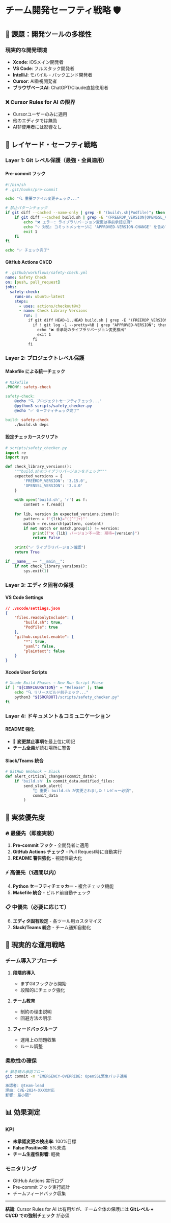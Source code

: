 # チーム開発セーフティ戦略 🛡️

## 🎯 課題：開発ツールの多様性

### 現実的な開発環境
- **Xcode**: iOSメイン開発者
- **VS Code**: フルスタック開発者  
- **IntelliJ**: モバイル・バックエンド開発者
- **Cursor**: AI重視開発者
- **ブラウザベースAI**: ChatGPT/Claude直接使用者

### ❌ Cursor Rules for AI の限界
- Cursorユーザーのみに適用
- 他のエディタでは無効
- AI非使用者には影響なし

## 🔐 レイヤード・セーフティ戦略

### Layer 1: Git レベル保護（最強・全員適用）

#### **Pre-commit フック**
```bash
#!/bin/sh
# .git/hooks/pre-commit

echo "🔍 重要ファイル変更チェック..."

# 禁止パターンチェック
if git diff --cached --name-only | grep -E "(build\.sh|Podfile)"; then
    if git diff --cached build.sh | grep -E "(FREERDP_VERSION|OPENSSL_VERSION)" && ! git log -1 --pretty=%B | grep -E "APPROVED.*VERSION"; then
        echo "❌ エラー: ライブラリバージョン変更は事前承認必須"
        echo "💡 対処: コミットメッセージに 'APPROVED-VERSION-CHANGE' を含めてください"
        exit 1
    fi
fi

echo "✅ チェック完了"
```

#### **GitHub Actions CI/CD**
```yaml
# .github/workflows/safety-check.yml
name: Safety Check
on: [push, pull_request]
jobs:
  safety-check:
    runs-on: ubuntu-latest
    steps:
      - uses: actions/checkout@v3
      - name: Check Library Versions
        run: |
          if git diff HEAD~1..HEAD build.sh | grep -E "(FREERDP_VERSION|OPENSSL_VERSION)"; then
            if ! git log -1 --pretty=%B | grep "APPROVED-VERSION"; then
              echo "❌ 未承認のライブラリバージョン変更検出"
              exit 1
            fi
          fi
```

### Layer 2: プロジェクトレベル保護

#### **Makefile による統一チェック**
```makefile
# Makefile
.PHONY: safety-check

safety-check:
	@echo "🔍 プロジェクトセーフティチェック..."
	@python3 scripts/safety_checker.py
	@echo "✅ セーフティチェック完了"

build: safety-check
	./build.sh deps
```

#### **設定チェッカースクリプト**
```python
# scripts/safety_checker.py
import re
import sys

def check_library_versions():
    """build.shのライブラリバージョンをチェック"""
    expected_versions = {
        'FREERDP_VERSION': '3.15.0',
        'OPENSSL_VERSION': '3.4.0'
    }
    
    with open('build.sh', 'r') as f:
        content = f.read()
    
    for lib, version in expected_versions.items():
        pattern = f'{lib}="([^"]+)"'
        match = re.search(pattern, content)
        if not match or match.group(1) != version:
            print(f"❌ {lib} バージョン不一致: 期待={version}")
            return False
    
    print("✅ ライブラリバージョン確認")
    return True

if __name__ == "__main__":
    if not check_library_versions():
        sys.exit(1)
```

### Layer 3: エディタ固有の保護

#### **VS Code Settings**
```json
// .vscode/settings.json
{
    "files.readonlyInclude": {
        "build.sh": true,
        "Podfile": true
    },
    "github.copilot.enable": {
        "*": true,
        "yaml": false,
        "plaintext": false
    }
}
```

#### **Xcode User Scripts**
```bash
# Xcode Build Phases → New Run Script Phase
if [ "${CONFIGURATION}" = "Release" ]; then
    echo "🔍 リリースビルド前チェック..."
    python3 "${SRCROOT}/scripts/safety_checker.py"
fi
```

### Layer 4: ドキュメント＆コミュニケーション

#### **README 強化**
- 🚨 **変更禁止事項**を最上位に明記
- **チーム全員**が読む場所に警告

#### **Slack/Teams 統合**
```python
# GitHub Webhook → Slack
def alert_critical_changes(commit_data):
    if 'build.sh' in commit_data.modified_files:
        send_slack_alert(
            "🚨 重要: build.sh が変更されました！レビュー必須",
            commit_data
        )
```

## 🎯 実装優先度

### 🔥 最優先（即座実装）
1. **Pre-commit フック** - 全開発者に適用
2. **GitHub Actions チェック** - Pull Request時に自動実行
3. **README 警告強化** - 視認性最大化

### ⚡ 高優先（1週間以内）
4. **Python セーフティチェッカー** - 複合チェック機能
5. **Makefile 統合** - ビルド前自動チェック

### 📋 中優先（必要に応じて）
6. **エディタ固有設定** - 各ツール用カスタマイズ
7. **Slack/Teams 統合** - チーム通知自動化

## 🎪 現実的な運用戦略

### チーム導入アプローチ
1. **段階的導入**
   - まずGitフックから開始
   - 段階的にチェック強化

2. **チーム教育**
   - 制約の理由説明
   - 回避方法の明示

3. **フィードバックループ**
   - 運用上の問題収集
   - ルール調整

### 柔軟性の確保
```bash
# 緊急時の承認フロー
git commit -m "EMERGENCY-OVERRIDE: OpenSSL緊急パッチ適用

承認者: @team-lead
理由: CVE-2024-XXXX対応
影響: 最小限"
```

## 📊 効果測定

### KPI
- **未承認変更の検出率**: 100%目標
- **False Positive率**: 5%未満
- **チーム生産性影響**: 軽微

### モニタリング
- GitHub Actions 実行ログ
- Pre-commit フック実行統計
- チームフィードバック収集

---

**結論**: Cursor Rules for AI は有用だが、チーム全体の保護には **Gitレベル + CI/CD での強制チェック** が必須 